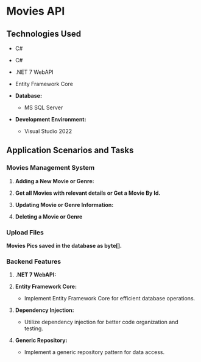 # Movies API

## Technologies Used
  - C#
  - C#
  - .NET 7 WebAPI
  - Entity Framework Core

- **Database:**
  - MS SQL Server

- **Development Environment:**
  - Visual Studio 2022

## Application Scenarios and Tasks
### Movies Management System 


1. **Adding a New Movie or Genre:**
   
2. **Get all Movies with relevant details or Get a Movie By Id.**

3. **Updating Movie or Genre Information:**

4. **Deleting a  Movie or Genre**

### Upload Files
 **Movies Pics saved in the database as byte[].**


### Backend Features

1. **.NET 7 WebAPI:**
   
2. **Entity Framework Core:**
   - Implement Entity Framework Core for efficient database operations.

3. **Dependency Injection:**
   - Utilize dependency injection for better code organization and testing.

4. **Generic Repository:**
   - Implement a generic repository pattern for data access.